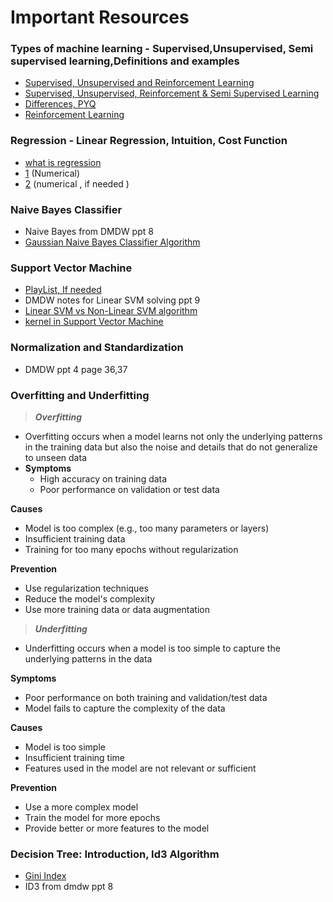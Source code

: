 # Important Resources
### Types of machine learning - Supervised,Unsupervised, Semi supervised learning,Definitions and examples
- [Supervised, Unsupervised and Reinforcement Learning](https://www.youtube.com/watch?v=4dwsSz_fNSQ)
- [Supervised, Unsupervised, Reinforcement & Semi Supervised Learning](https://www.youtube.com/watch?v=97HCQqvhK0Y&t=266s)
- [Differences, PYQ](https://www.youtube.com/watch?v=scBPfEvMIJI)
- [Reinforcement Learning](https://www.youtube.com/watch?v=PIfj8jJuO1s) 
### Regression - Linear Regression, Intuition, Cost Function
- [what is regression](https://www.youtube.com/watch?v=cHT-qLnRm0E&list=PLxCzCOWd7aiEXg5BV10k9THtjnS48yI-T&index=3)
- [1](https://www.youtube.com/watch?v=zUQr6HAAKp4) (Numerical)
- [2](https://www.youtube.com/watch?v=18uvIX5SIvg) (numerical , if needed )
### Naive Bayes Classifier
- Naive Bayes from DMDW ppt 8
- [Gaussian Naive Bayes Classifier Algorithm](https://www.youtube.com/watch?v=kufuBE6TJew)
### Support Vector Machine 
- [PlayList, If needed](https://www.youtube.com/playlist?list=PL4gu8xQu0_5JdEqxU_FcY2x2aPte_BzF5)
- DMDW notes for Linear SVM solving ppt 9
- [Linear SVM vs Non-Linear SVM algorithm](https://www.youtube.com/watch?v=6CZ84xVtdm0&list=PL4gu8xQu0_5JdEqxU_FcY2x2aPte_BzF5&index=2)
- [kernel in Support Vector Machine](https://www.youtube.com/watch?v=4-9HlWdZpJo&list=PL4gu8xQu0_5JdEqxU_FcY2x2aPte_BzF5&index=9)
### Normalization and Standardization
- DMDW ppt 4 page 36,37
### **Overfitting and Underfitting**
> ***Overfitting***
- Overfitting occurs when a model learns not only the underlying
patterns in the training data but also the noise and details that do
not generalize to unseen data
- **Symptoms**
    - High accuracy on training data
    - Poor performance on validation or test data

**Causes**
- Model is too complex (e.g., too many parameters or layers)
- Insufficient training data
- Training for too many epochs without regularization

**Prevention**
- Use regularization techniques
- Reduce the model's complexity
- Use more training data or data augmentation

> ***Underfitting***
- Underfitting occurs when a model is too simple to capture the
underlying patterns in the data

**Symptoms**
- Poor performance on both training and validation/test data
- Model fails to capture the complexity of the data

**Causes**
- Model is too simple
- Insufficient training time
- Features used in the model are not relevant or sufficient

**Prevention**
- Use a more complex model
- Train the model for more epochs
- Provide better or more features to the model

### Decision Tree: Introduction, Id3 Algorithm
- [Gini Index](https://www.youtube.com/watch?v=zNYdkpAcP-g)
- ID3 from dmdw ppt 8